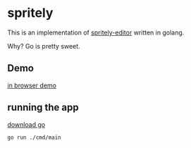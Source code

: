 # spritely

This is an implementation of [spritely-editor](https://github.com/dfirebaugh/spritely-editor) written in golang.

Why? Go is pretty sweet.


## Demo
[in browser demo](https://dfirebaugh.github.io/spritely/)

## running the app
[download go](https://go.dev/dl/)

`go run ./cmd/main`


